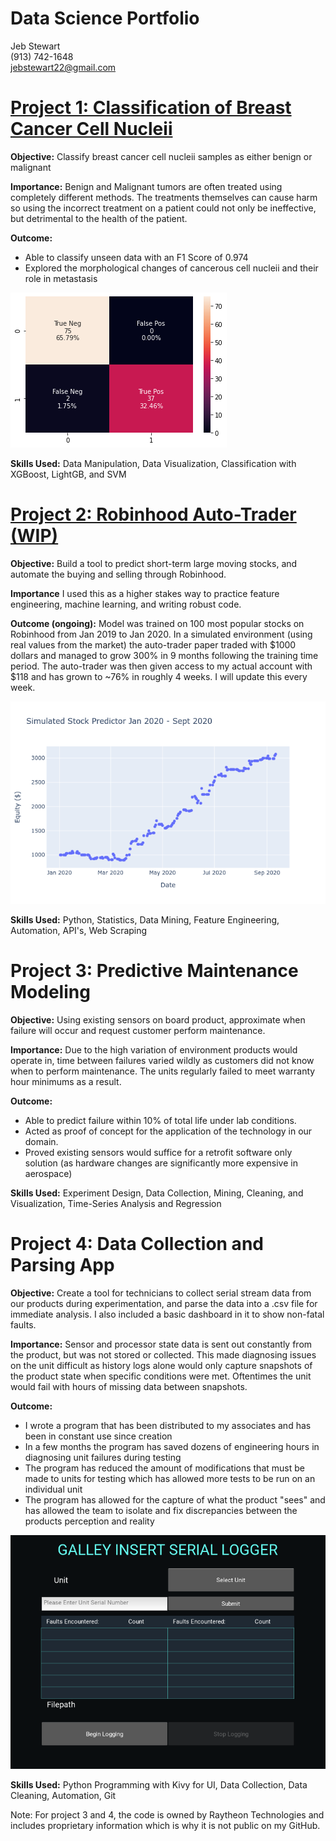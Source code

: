 # Data Science Portfolio
Jeb Stewart\
(913) 742-1648\
jebstewart22@gmail.com

# [Project 1: Classification of Breast Cancer Cell Nucleii](https://github.com/JebStewart/BreastCancerTumorClassification)
**Objective:** Classify breast cancer cell nucleii samples as either benign or malignant

**Importance:** Benign and Malignant tumors are often treated using completely different methods. The treatments themselves can cause harm so using the incorrect treatment on a patient could not only be ineffective, but detrimental to the health of the patient.

**Outcome:** 
- Able to classify unseen data with an F1 Score of 0.974
- Explored the morphological changes of cancerous cell nucleii and their role in metastasis

![](/images/BCCresults.png)

**Skills Used:** Data Manipulation, Data Visualization, Classification with XGBoost, LightGB, and SVM 

# [Project 2: Robinhood Auto-Trader (WIP)](https://github.com/JebStewart/AlgoTrading)
**Objective:** Build a tool to predict short-term large moving stocks, and automate the buying and selling through Robinhood. 

**Importance** I used this as a higher stakes way to practice feature engineering, machine learning, and writing robust code. 

**Outcome (ongoing):** Model was trained on 100 most popular stocks on Robinhood from Jan 2019 to Jan 2020. In a simulated environment (using real values from the market) the auto-trader paper traded with $1000 dollars and managed to grow 300% in 9 months following the training time period. The auto-trader was then given access to my actual account with $118 and has grown to ~76% in roughly 4 weeks. I will update this every week.

![](/images/TestPredictorPlot.png)

**Skills Used:** Python, Statistics, Data Mining, Feature Engineering, Automation, API's, Web Scraping 

# Project 3: Predictive Maintenance Modeling
**Objective:** Using existing sensors on board product, approximate when failure will occur and request customer perform maintenance.  

**Importance:** Due to the high variation of environment products would operate in, time between failures varied wildly as customers did not know when to perform maintenance. The units regularly failed to meet warranty hour minimums as a result.

**Outcome:** 
- Able to predict failure within 10% of total life under lab conditions. 
- Acted as proof of concept for the application of the technology in our domain.
- Proved existing sensors would suffice for a retrofit software only solution (as hardware changes are significantly more expensive in aerospace)

**Skills Used:** Experiment Design, Data Collection, Mining, Cleaning, and Visualization, Time-Series Analysis and Regression

# Project 4: Data Collection and Parsing App
**Objective:** Create a tool for technicians to collect serial stream data from our products during experimentation, and parse the data into a .csv file for immediate analysis. I also included a basic dashboard in it to show non-fatal faults.

**Importance:** Sensor and processor state data is sent out constantly from the product, but was not stored or collected. This made diagnosing issues on the unit difficult as history logs alone would only capture snapshots of the product state when specific conditions were met. Oftentimes the unit would fail with hours of missing data between snapshots. 

**Outcome:** 
- I wrote a program that has been distributed to my associates and has been in constant use since creation
- In a few months the program has saved dozens of engineering hours in diagnosing unit failures during testing
- The program has reduced the amount of modifications that must be made to units for testing which has allowed more tests to be run on an individual unit
- The program has allowed for the capture of what the product "sees" and has allowed the team to isolate and fix discrepancies between the products perception and reality

![](/images/SerialLoggerScreenshot.png)

**Skills Used:** Python Programming with Kivy for UI, Data Collection, Data Cleaning, Automation, Git

Note: For project 3 and 4, the code is owned by Raytheon Technologies and includes proprietary information which is why it is not public on my GitHub.
